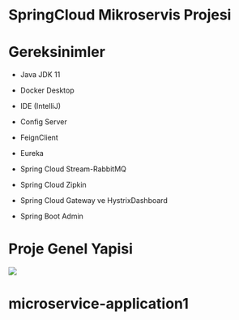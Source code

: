 
# SpringCloud Mikroservis Projesi

# Gereksinimler
* Java JDK 11
* Docker Desktop
* IDE (IntelliJ)

* Config Server
* FeignClient
* Eureka
* Spring Cloud Stream-RabbitMQ
* Spring Cloud Zipkin
* Spring Cloud Gateway ve HystrixDashboard
* Spring Boot Admin


# Proje Genel Yapisi
![](https://github.com/HaydiKodlayalim/microservice-app/blob/master/docs/arch.png)


<a href="https://www.patreon.com/bePatron?u=26970812" data-patreon-widget-type="become-patron-button"></a>
# microservice-application1
